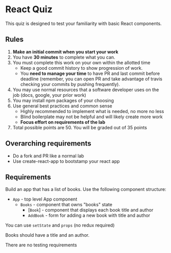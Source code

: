 # React Quiz

This quiz is designed to test your familiarity with basic React components.

## Rules

1. **Make an initial commit when you start your work**
1. You have **30 minutes** to complete what you can.
1. You must complete this work on your own within the allotted time
    * Keep a good commit history to show progression of work.
    * You **need to manage your time** to have PR and last commit before deadline (remember, you can
    open PR and take advantage of travis checking your commits by pushing frequently).
1. You may use normal resources that a software developer uses on the job (docs, google, your prior work)
1. You may install npm packages of your choosing
1. Use general best practices and common sense
    * Highly recommended to implement what is needed, no more no less
    * Blind boilerplate may not be helpful and will likely create more work
    * **Focus effort on requirements of the lab**
1. Total possible points are 50. You will be graded out of 35 points

## Overarching requirements
* Do a fork and PR like a normal lab
* Use create-react-app to bootstamp your react app

## Requirements

Build an app that has a list of books. Use the following component structure:

* `App` - top level App component
  * `Books` - component that owns "books" state
    * [`Book`] - component that displays each book title and author
    * `AddBook` - form for adding a new book with title and author
    
You can use `setState` and `props` (no redux required)
    
Books should have a title and an author.

There are no testing requirements

